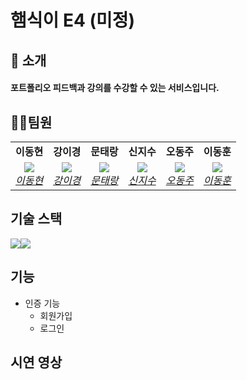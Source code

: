 # 햄식이 E4 (미정)

## 📑 소개
#### 포트폴리오 피드백과 강의를 수강할 수 있는 서비스입니다. 

## 💇‍♂️팀원  

<table>
    <tr align="center">
        <td><B>이동현<B></td>
        <td><B>강이경<B></td>
        <td><B>문태랑<B></td>
        <td><B>신지수<B></td>
        <td><B>오동주<B></td>
        <td><B>이동훈<B></td>
    </tr>
    <tr align="center">
        <td>
            <img src="https://avatars.githubusercontent.com/u/151101433?v=4?size=150">
            <br>
            <a href="https://github.com/hyun0509-iva"><I>이동현</I></a>
        </td>
        <td>
            <img src="https://avatars.githubusercontent.com/u/143483436?v=4?size=150">
            <br>
            <a href="https://github.com/Yiky000"><I>강이경</I></a>
        </td>
        <td>
            <img src="https://avatars.githubusercontent.com/u/81846002?v=4?size=150">
            <br>
            <a href="https://github.com/RangCloud"><I>문태랑</I></a>
        </td>
        <td>
            <img src="https://avatars.githubusercontent.com/u/114233139?v=4?size=150">
            <br>
            <a href="https://github.com/catmaker/prpr"><I>신지수</I></a>
        </td>
        <td>
            <img src="https://avatars.githubusercontent.com/u/143368163?v=4?size=150">
            <br>
            <a href="https://github.com/yuio12"><I>오동주</I></a>
        </td>
        <td>
            <img src="https://avatars.githubusercontent.com/u/77167015?v=4?size=150">
            <br>
            <a href="https://github.com/Dong-Hoon94"><I>이동훈</I></a>
        </td>
    </tr>
</table>


## 기술 스택
<img src="https://camo.githubusercontent.com/494b0f23952229478851f520adfe3e140e629a5f0423e7c9d6c333ed88be65a0/68747470733a2f2f696d672e736869656c64732e696f2f62616467652f52656163742d3631444146423f7374796c653d666c61742d737175617265266c6f676f3d5265616374266c6f676f436f6c6f723d7768697465" /><img src="https://camo.githubusercontent.com/7b5faed2109f9889f33b9db197d0c222e74ca52029b20bba0a08ce2e60df62d4/68747470733a2f2f696d672e736869656c64732e696f2f62616467652f7265616374526f757465722d4341343234353f7374796c653d666c61742d737175617265266c6f676f3d7265616374526f75746572266c6f676f436f6c6f723d303030" /><img src="" />

## 기능 
 - 인증 기능  
   -  회원가입
   -  로그인




## 시연 영상
